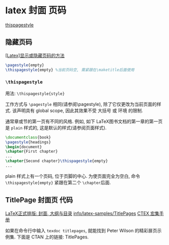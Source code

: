 # latex 封面 页码

[thispagestyle](http://tug.ctan.org/tex-archive/info/latex2e-help-texinfo/latex2e.html#g_t_005cthispagestyle)

## 隐藏页码

[[Latex]显示或隐藏页码的方法](https://blog.51cto.com/ccxxxx/1339608)

```latex
\pagestyle{empty}
\thispagestyle{empty} %当前页码空, 需紧跟在\maketitle后面使用
```

### `\thispagestyle`

用法: `\thispagestyle{style}`

工作方式与 `\pagestyle` 相同(请参阅\pagestyle), 除了它仅更改为当前页面的样式.
该声明具有 global scope, 因此其效果不受 大括号 或 环境 的限制.

通常章或节的第一页有不同的风格.
例如, 如下 LaTeX图书文档的第一章的第一页是 `plain` 样式的,
这是默认的样式(请参阅页面样式).

```latex
\documentclass{book}
\pagestyle{headings}
\begin{document}
\chapter{First chapter}
...
\chapter{Second chapter}\thispagestyle{empty}
...
```

plain 样式上有一个页码, 位于页脚的中心.
为使页面完全为空白,
命令 `\thispagestyle{empty}` 紧跟在第二个 `\chapter`后面.

## TitlePage 封面页 代码

[LaTeX正式排版: 封面, 大纲与目录](https://zhuanlan.zhihu.com/p/360029869)
[info/latex-samples/TitlePages](https://ctan.org/tex-archive/info/latex-samples/TitlePages)
[CTEX 宏集手册](https://ftp.kddilabs.jp/CTAN/language/chinese/ctex/ctex.pdf)

如果在命令行中输入 `texdoc titlepages`, 就能找到 Peter Wilson 的精彩扉页示例集.
下面是 CTAN 上的链接: TitlePages.
